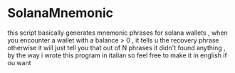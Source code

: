 # SolanaMnemonic
this script basically generates mnemonic phrases for solana wallets , when you encounter a wallet with a balance > 0 , it tells u the recovery phrase otherwise it will just tell you that out of N phrases it didn't found anything , by the way i wrote this program in italian so feel free to make it in english if ou want
